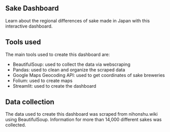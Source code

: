 ## Sake Dashboard

Learn about the regional differences of sake made in Japan with this interactive dashboard.

## Tools used

The main tools used to create this dashboard are:
- BeautifulSoup: used to collect the data via webscraping
- Pandas: used to clean and organize the scraped data
- Google Maps Geocoding API: used to get coordinates of sake breweries
- Folium: used to create maps
- Streamlit: used to create the dashboard

## Data collection

The data used to create this dashboard was scraped from nihonshu.wiki using BeautifulSoup. Information for more than 14,000 different sakes was collected.
